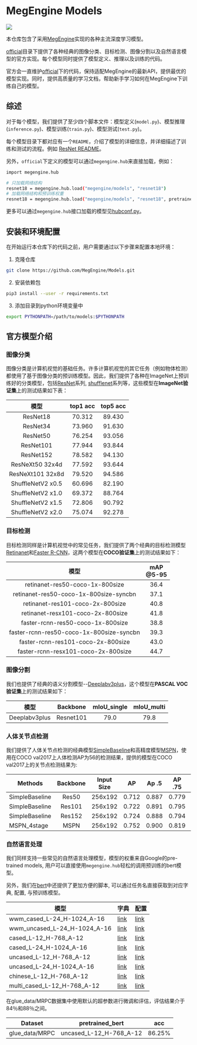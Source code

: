 # MegEngine Models

![](https://github.com/MegEngine/Models/workflows/CI/badge.svg)

本仓库包含了采用[MegEngine](https://github.com/megengine/megengine)实现的各种主流深度学习模型。

[official](./official)目录下提供了各种经典的图像分类、目标检测、图像分割以及自然语言模型的官方实现。每个模型同时提供了模型定义、推理以及训练的代码。

官方会一直维护[official](./official)下的代码，保持适配MegEngine的最新API，提供最优的模型实现。同时，提供高质量的学习文档，帮助新手学习如何在MegEngine下训练自己的模型。

## 综述

对于每个模型，我们提供了至少四个脚本文件：模型定义(`model.py`)、模型推理(`inference.py`)、模型训练(`train.py`)、模型测试(`test.py`)。

每个模型目录下都对应有一个`README`，介绍了模型的详细信息，并详细描述了训练和测试的流程。例如 [ResNet README](./official/vision/classification/resnet/README.md)。

另外，`official`下定义的模型可以通过`megengine.hub`来直接加载，例如：

```bash
import megengine.hub

# 只加载网络结构
resnet18 = megengine.hub.load("megengine/models", "resnet18")
# 加载网络结构和预训练权重
resnet18 = megengine.hub.load("megengine/models", "resnet18", pretrained=True)
```

更多可以通过`megengine.hub`接口加载的模型见[hubconf.py](./hubconf.py)。

## 安装和环境配置

在开始运行本仓库下的代码之前，用户需要通过以下步骤来配置本地环境：

1. 克隆仓库

```bash
git clone https://github.com/MegEngine/Models.git
```

2. 安装依赖包

```bash
pip3 install --user -r requirements.txt
```

3. 添加目录到python环境变量中

```bash
export PYTHONPATH=/path/to/models:$PYTHONPATH
```


## 官方模型介绍

### 图像分类

图像分类是计算机视觉的基础任务。许多计算机视觉的其它任务（例如物体检测）都使用了基于图像分类的预训练模型。因此，我们提供了各种在ImageNet上预训练好的分类模型，包括[ResNet](./official/vision/classification/resnet)系列, [shufflenet](./official/vision/classification/shufflenet)系列等，这些模型在**ImageNet验证集**上的测试结果如下表：

| 模型 | top1 acc | top5 acc |
| :---: | :---: | :---: |
| ResNet18 |  70.312  |  89.430  |
| ResNet34 |  73.960  |  91.630  |
| ResNet50 | 76.254 | 93.056 |
| ResNet101 | 77.944 | 93.844 |
| ResNet152 | 78.582 | 94.130 |
| ResNeXt50 32x4d | 77.592 | 93.644 |
| ResNeXt101 32x8d| 79.520 | 94.586 |
| ShuffleNetV2 x0.5 |  60.696  |  82.190  |
| ShuffleNetV2 x1.0 |  69.372  |  88.764  |
| ShuffleNetV2 x1.5 |  72.806  |  90.792  |
| ShuffleNetV2 x2.0 |  75.074  |  92.278  |

### 目标检测

目标检测同样是计算机视觉中的常见任务，我们提供了两个经典的目标检测模型[Retinanet](./official/vision/detection/models/retinanet.py)和[Faster R-CNN](./official/vision/detection/models/faster_rcnn.py)，这两个模型在**COCO验证集**上的测试结果如下：

| 模型                                     | mAP<br>@5-95 |
| :---:                                    | :---:        |
| retinanet-res50-coco-1x-800size          | 36.4         |
| retinanet-res50-coco-1x-800size-syncbn   | 37.1         |
| retinanet-res101-coco-2x-800size         | 40.8         |
| retinanet-resx101-coco-2x-800size        | 41.8         |
| faster-rcnn-res50-coco-1x-800size        | 38.8         |
| faster-rcnn-res50-coco-1x-800size-syncbn | 39.3         |
| faster-rcnn-res101-coco-2x-800size       | 43.0         |
| faster-rcnn-resx101-coco-2x-800size      | 44.7         |

### 图像分割

我们也提供了经典的语义分割模型--[Deeplabv3plus](./official/vision/segmentation/)，这个模型在**PASCAL VOC验证集**上的测试结果如下：

 |  模型       | Backbone    |  mIoU_single   | mIoU_multi  |
 |  :--:          |:--:     |:--:           |:--:         |
 |  Deeplabv3plus | Resnet101   | 79.0          | 79.8        |

### 人体关节点检测

我们提供了人体关节点检测的经典模型[SimpleBaseline](https://arxiv.org/pdf/1804.06208.pdf)和高精度模型[MSPN](https://arxiv.org/pdf/1901.00148.pdf)，使用在COCO val2017上人体检测AP为56的检测结果，提供的模型在COCO val2017上的关节点检测结果为:

|Methods|Backbone|Input Size| AP | Ap .5 | AP .75 | AP (M) | AP (L) | AR | AR .5 | AR .75 | AR (M) | AR (L) |
|---|:---:|---|---|---|---|---|---|---|---|---|---|---|
| SimpleBaseline |Res50 |256x192| 0.712 | 0.887 | 0.779 | 0.673 | 0.785 | 0.782 | 0.932 | 0.839 | 0.730 | 0.854 |
| SimpleBaseline |Res101|256x192| 0.722 | 0.891 | 0.795 | 0.687 | 0.795 | 0.794 | 0.936 | 0.855 | 0.745 | 0.863 |
| SimpleBaseline |Res152|256x192| 0.724 | 0.888 | 0.794 | 0.688 | 0.795 | 0.795 | 0.934 | 0.856 | 0.746 | 0.863 |
| MSPN_4stage |MSPN|256x192| 0.752 | 0.900 | 0.819 | 0.716 | 0.825 | 0.819 | 0.943 | 0.875 | 0.770 | 0.887 |

### 自然语言处理

我们同样支持一些常见的自然语言处理模型，模型的权重来自Google的pre-trained models, 用户可以直接使用`megengine.hub`轻松的调用预训练的bert模型。

另外，我们在[bert](./official/nlp/bert)中还提供了更加方便的脚本, 可以通过任务名直接获取到对应字典, 配置, 与预训练模型。

| 模型                       | 字典 | 配置 |
| ---                        |  --- |  --- |
| wwm_cased_L-24_H-1024_A-16| [link](https://data.megengine.org.cn/models/weights/bert/wwm_cased_L-24_H-1024_A-16/vocab.txt) | [link](https://data.megengine.org.cn/models/weights/bert/wwm_cased_L-24_H-1024_A-16/bert_config.json)
| wwm_uncased_L-24_H-1024_A-16| [link](https://data.megengine.org.cn/models/weights/bert/wwm_uncased_L-24_H-1024_A-16/vocab.txt) | [link](https://data.megengine.org.cn/models/weights/bert/wwm_uncased_L-24_H-1024_A-16/bert_config.json)
| cased_L-12_H-768_A-12| [link](https://data.megengine.org.cn/models/weights/bert/cased_L-12_H-768_A-12/vocab.txt) | [link](https://data.megengine.org.cn/models/weights/bert/cased_L-12_H-768_A-12/bert_config.json)
| cased_L-24_H-1024_A-16| [link](https://data.megengine.org.cn/models/weights/bert/cased_L-24_H-1024_A-16/vocab.txt) | [link](https://data.megengine.org.cn/models/weights/bert/cased_L-24_H-1024_A-16/bert_config.json)
| uncased_L-12_H-768_A-12| [link](https://data.megengine.org.cn/models/weights/bert/uncased_L-12_H-768_A-12/vocab.txt) | [link](https://data.megengine.org.cn/models/weights/bert/uncased_L-12_H-768_A-12/bert_config.json)
| uncased_L-24_H-1024_A-16| [link](https://data.megengine.org.cn/models/weights/bert/uncased_L-24_H-1024_A-16/vocab.txt) | [link](https://data.megengine.org.cn/models/weights/bert/uncased_L-24_H-1024_A-16/bert_config.json)
| chinese_L-12_H-768_A-12| [link](https://data.megengine.org.cn/models/weights/bert/chinese_L-12_H-768_A-12/vocab.txt) | [link](https://data.megengine.org.cn/models/weights/bert/chinese_L-12_H-768_A-12/bert_config.json)
| multi_cased_L-12_H-768_A-12| [link](https://data.megengine.org.cn/models/weights/bert/multi_cased_L-12_H-768_A-12/vocab.txt) | [link](https://data.megengine.org.cn/models/weights/bert/multi_cased_L-12_H-768_A-12/bert_config.json)

在glue_data/MRPC数据集中使用默认的超参数进行微调和评估，评估结果介于84％和88％之间。

| Dataset | pretrained_bert | acc |
| --- |   --- |  --- |
| glue_data/MRPC |   uncased_L-12_H-768_A-12 |  86.25% |

